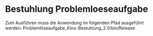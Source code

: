 # Bestuhlung Problemloeseaufgabe

Zum Ausführen muss die Anwendung im folgenden Pfad ausgeführt werden: 
Problemlöseaufgabe_Kino-Bestuhlung_2.0/bin/Release
